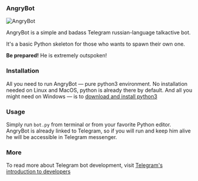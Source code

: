 ### AngryBot

![AngryBot](https://image.ibb.co/fLHjtv/AngryBot.jpg)



AngryBot is a simple and badass Telegram russian-language talkactive bot.

It's a basic Python skeleton for those who wants to spawn their own one.

__Be prepared!__ He is extremely outspoken!

### Installation

All you need to run AngryBot — pure python3 environment. No installation needed on Linux and MacOS, python is already there by default. And all you might need on Windows — is to [download and install python3](https://www.python.org/downloads/)

### Usage

Simply run `bot.py` from terminal or from your favorite Python editor. AngryBot is already linked to Telegram, so if you will run and keep him alive he will be accessible in Telegram messenger.

### More

To read more about Telegram bot development, visit [Telegram's introduction to developers](https://core.telegram.org/bots)